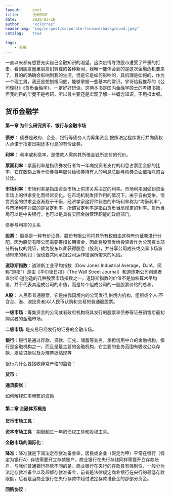 ```yaml
---
layout:     post
title:      金融知识
date:       2020-03-26
author:     "xcTorres"
header-img: "img/in-post/corporate-finance/background.jpeg"
catalog:    true

tags:
    - 金融
---
```


一直以来都有想要充实自己金融知识的渴望。这次疫情导致股市遭受了严重的打击，看到朋友圈里朋友们转载的各种新闻，我唯一能体会到的是这次金融危机要来了，且的的确确会影响到我的生活。但是它是如何影响的，其机理是如何的，作为一个理工男，我还是想刨根问底，能够掌握一些基本的常识。宇哥给我推荐的《公司理财》《货币金融学》，一定好好研读。这两本书是国内金融学硕士的考研书籍，但我的目的毕竟不是考研，所以最主要还是宏观了解一些概念知识，不用扣太细。

## 货币金融学  

#### 第一章 为什么研究货币、银行与金融市场  
**债券**： 债券是政府、企业、银行等债务人为筹集资金,按照法定程序发行并向债权人承诺于指定日期还本付息的有价证券。  

**利率**： 利率或利息率，是借款人需向其所借金钱所支付的代价。  

**票面利率**：票面利率是指债券发行者每一年向投资者支付的利息占票面金额的比率，它在数额上等于债券每年应付给债券持有人的利息总额与债券总面值相除的百分比。  

**市场利率**：市场利率是指由资金市场上供求关系决定的利率。市场利率因受到资金市场上的供求变化而经常变化。在市场机制发挥作用的情况下，由于自由竞争，信贷资金的供求会逐渐趋于干衡，经济学家这将种状态的市场利率称为“均衡利率”。与市场利率对应的是官定利率，所谓官定利率是指由货币当局规定的利率。货币当局可以是中央银行，也可以是具有实际金融管理职能的政府部门。

债券与利率的关系    

**股票**： 股票是一种有价证券，股份有限公司将其所有权借由这种有价证卷进行分配。因为股份有限公司需要筹措长期资金，因此将股票发给投资者作为公司资本部分所有权的凭证，成为股东以此获得股息（股利），并分享公司成长或交易市场波动带来的利润；但也要共同承担公司运作错误所带来的风险。 

**道琼斯指数**：道琼斯工业平均指数（Dow Jones Industrial Average，DJIA，简称“道指”）是由《华尔街日报》（The Wall Street Journal）和道琼斯公司创建者查尔斯·道创造的几种股票市场指数之一。道琼斯指数的价值不是加权算术平均值，并不代表其组成公司的市值，而是每个组成公司的一股股票价格的总和。

**A股**： 人民币普通股票，它是由我国境内的公司发行,供境内机构、组织或个人(不含台、港、澳投资者)以人民币认购和交易的普通股股票。 

**一级市场**：筹集资金的公司或者政府机构将其发行的股票和债券等证券销售给最初购买者的金融市场。  

**二级市场**: 是交易已经发行的证券的金融市场。

**银行**：银行是通过存款、贷款、汇兑、储蓄等业务，承担信用中介的金融机构。银行是金融机构之一，而且是最主要的金融机构，它主要的业务范围有吸收公众存款、发放贷款以及办理票据贴现等

银行为什么要接收非常严格的监管：  

**货币**：  

**通货膨胀**： 

如何解释汇率频繁的波动   

#### 第二章 金融体系概览  

**货币市场工具**：  

**资本市场工具**：期限超过一年的债权工具和股权工具。  

**金融市场的国际化**：

**降准**：降准就是下调法定存款准备金率，居民或企业（假定为甲）平常在银行（假定为银行A）存钱需要开立存款账户，商业银行在央行存钱同样需要开立存款账户，与我们普通银行存款不同的是，商业银行在央行的存款具有强制性，一般分为法定存款准备金以及超额存款准备金，前者是法律规定商业银行在央行的最低存款限额，后者是当商业银行在央行存款中超过法定存款准备金的那部分资金。 

**回购协议**：














